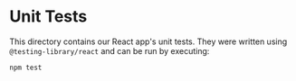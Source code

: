 # Unit Tests

This directory contains our React app's unit tests. They were written using `@testing-library/react` and can be run by executing:
```
npm test
```
